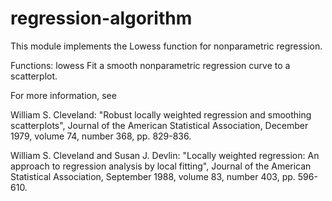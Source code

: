 regression-algorithm
====================
This module implements the Lowess function for nonparametric regression.
 
Functions:
lowess        Fit a smooth nonparametric regression curve to a scatterplot.
 
For more information, see
 
William S. Cleveland: "Robust locally weighted regression and smoothing
scatterplots", Journal of the American Statistical Association, December 1979,
volume 74, number 368, pp. 829-836.
 
William S. Cleveland and Susan J. Devlin: "Locally weighted regression: An
approach to regression analysis by local fitting", Journal of the American
Statistical Association, September 1988, volume 83, number 403, pp. 596-610.
